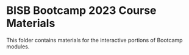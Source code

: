 # BISB Bootcamp 2023 Course Materials

This folder contains materials for the interactive portions of Bootcamp modules. 